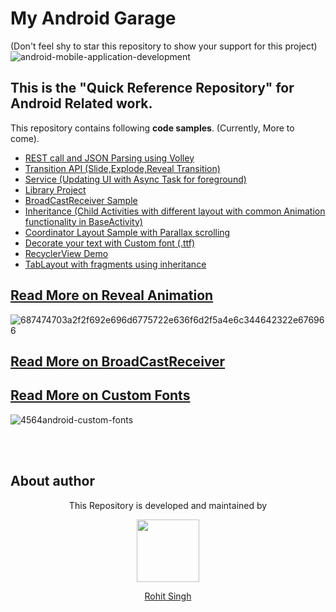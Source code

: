 # My Android Garage  
 
 (Don't feel shy to star this repository to show your support for this project)
![android-mobile-application-development](https://user-images.githubusercontent.com/11274840/30295615-0e67cd96-96f6-11e7-8e50-e5117446d766.png)             
    
    
## This is the "**Quick Reference Repository**" for Android Related work.

This repository contains following **code samples**. (Currently, More to come).

- [REST call and JSON Parsing using Volley](https://github.com/rohitksingh/My_Android_Garage/tree/master/Volley)
- [Transition API (Slide,Explode,Reveal Transition)](https://github.com/rohitksingh/My_Android_Garage/tree/master/Transition)
- [Service (Updating UI with Async Task for foreground)](https://github.com/rohitksingh/My_Android_Garage/tree/master/Services)
- [Library Project](https://github.com/rohitksingh/My_Android_Garage/tree/master/MyLibrary)
- [BroadCastReceiver Sample](https://github.com/rohitksingh/My_Android_Garage/tree/master/BroadcastReceiver)
- [Inheritance (Child Activities with different layout with common Animation functionality in BaseActivity)](https://github.com/rohitksingh/My_Android_Garage/tree/master/Inheritance)
- [Coordinator Layout Sample with Parallax scrolling](https://github.com/rohitksingh/My_Android_Garage/tree/master/UI_Stuff/CoordinatorLayout)
- [Decorate your text with Custom font (.ttf)](https://github.com/rohitksingh/My_Android_Garage/tree/master/UI_Stuff/Themes)
- [RecyclerView Demo](https://github.com/rohitksingh/My_Android_Garage/tree/master/UI_Stuff/RecyclerView)
- [TabLayout with fragments using inheritance](https://github.com/rohitksingh/My_Android_Garage/tree/master/UI_Stuff/GooglePlayTabLayout)

## [Read More on Reveal Animation](https://github.com/rohitksingh/My_Android_Garage/blob/master/Transition/READ.md)
![687474703a2f2f692e696d6775722e636f6d2f5a4e6c344642322e676966](https://user-images.githubusercontent.com/11274840/30338466-a2801128-97a0-11e7-988d-137ca0557a1c.gif)

## [Read More on BroadCastReceiver](https://github.com/rohitksingh/My_Android_Garage/blob/master/BroadcastReceiver/READ.md)

## [Read More on Custom Fonts](https://github.com/rohitksingh/My_Android_Garage/blob/master/UI_Stuff/Themes/READ.md)
![4564android-custom-fonts](https://user-images.githubusercontent.com/11274840/30446253-6ce568a8-993d-11e7-82db-97fd7ca6bdf7.jpg)

</br></br>
## About author
<p align="center">This Repository is developed and maintained by </p>
<p align="center">
  <a href="https://stackoverflow.com/users/4700156/rohit-singh?tab=profile"><img width="100" height="100" src="https://user-images.githubusercontent.com/11274840/30627155-38952a30-9dec-11e7-9072-a00d9a86bdb8.gif">
</p></a>
<a href="https://stackoverflow.com/users/4700156/rohit-singh?tab=profile">
<p align="center">
  Rohit Singh
</p>
</a>
